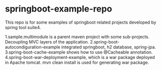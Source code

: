 # springboot-example-repo

This repo is for some examples of springboot related projects developed by spring tool suite4.

1.sample.multimodule is a parent maven project with some sub-projects. Decoupling MVC layers of the application.
2.spring-boot-autocondiguration-example integrated springboot, h2 database, spring-jpa.
3.spring-boot-cache-example shows how to use @Cacheable annotation.
4.spring-boot-war-deployment-example, which is a war package deployed in Apache tomcat. mvn clean install is used for generating war package.
